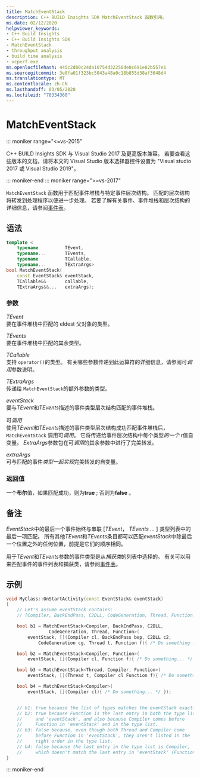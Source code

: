 ```yaml
---
title: MatchEventStack
description: C++ BUILD Insights SDK MatchEventStack 函数引用。
ms.date: 02/12/2020
helpviewer_keywords:
- C++ Build Insights
- C++ Build Insights SDK
- MatchEventStack
- throughput analysis
- build time analysis
- vcperf.exe
ms.openlocfilehash: 445c2d00c24da10754d32256de0c691e82b557e1
ms.sourcegitcommit: 3e8fa01f323bc5043a48a0c18b855d38af3648d4
ms.translationtype: MT
ms.contentlocale: zh-CN
ms.lasthandoff: 03/05/2020
ms.locfileid: "78334360"
---
```

# <a name="matcheventstack"></a>MatchEventStack

::: moniker range="<=vs-2015"

C++ BUILD Insights SDK 与 Visual Studio 2017 及更高版本兼容。 若要查看这些版本的文档，请将本文的 Visual Studio 版本选择器控件设置为 "Visual studio 2017 或 Visual Studio 2019"。

::: moniker-end
::: moniker range=">=vs-2017"

`MatchEventStack` 函数用于匹配事件堆栈与特定事件层次结构。 匹配的层次结构将转发到处理程序以便进一步处理。 若要了解有关事件、事件堆栈和层次结构的详细信息，请参阅[事件表](../event-table.md)。

## <a name="syntax"></a>语法

```cpp
template <
    typename          TEvent,
    typename...       TEvents,
    typename          TCallable,
    typename...       TExtraArgs>
bool MatchEventStack(
    const EventStack& eventStack,
    TCallable&&       callable,
    TExtraArgs&&...   extraArgs);
```

### <a name="parameters"></a>参数

*TEvent*\
要在事件堆栈中匹配的 eldest 父对象的类型。

*TEvents*\
要在事件堆栈中匹配的其余类型。

*TCallable*\
支持 `operator()`的类型。 有关哪些参数传递到此运算符的详细信息，请参阅可*调用*参数说明。

*TExtraArgs*\
传递给 `MatchEventStack`的额外参数的类型。

*eventStack*\
要与*TEvent*和*TEvents*描述的事件类型层次结构匹配的事件堆栈。

可*调用*\
使用*TEvent*和*TEvents*描述的事件类型层次结构成功匹配事件堆栈后，`MatchEventStack` 调用可*调用*。 它将传递给事件层次结构中每个类型*的一个 r*值自变量。 *ExtraArgs*参数包在可*调用*的其余参数中进行了完美转发。

*extraArgs*\
可与匹配的事件*类型一起实现*完美转发的自变量。

### <a name="return-value"></a>返回值

一个**布尔**值，如果匹配成功，则为**true** ; 否则为**false** 。

## <a name="remarks"></a>备注

*EventStack*中的最后一个事件始终与串联 \[*TEvent*， *TEvents ...* \] 类型列表中的最后一项匹配。 所有其他*TEvent*和*TEvents*条目都可以匹配*eventStack*中除最后一个位置之外的任何位置，前提是它们的顺序相同。

用于*TEvent*和*TEvents*参数的事件类型是从*捕获类*的列表中选择的。 有关可以用来匹配事件的事件列表和捕获类，请参阅[事件表](../event-table.md)。

## <a name="example"></a>示例

```cpp
void MyClass::OnStartActivity(const EventStack& eventStack)
{
    // Let's assume eventStack contains:
    // [Compiler, BackEndPass, C2DLL, CodeGeneration, Thread, Function]

    bool b1 = MatchEventStack<Compiler, BackEndPass, C2DLL,
                CodeGeneration, Thread, Function>(
        eventStack, [](Compiler cl, BackEndPass bep, C2DLL c2,
            CodeGeneration cg, Thread t, Function f){ /* Do something ... */ });

    bool b2 = MatchEventStack<Compiler, Function>(
        eventStack, [](Compiler cl, Function f){ /* Do something... */ });

    bool b3 = MatchEventStack<Thread, Compiler, Function>(
        eventStack, [](Thread t, Compiler cl Function f){ /* Do something... */ });

    bool b4 = MatchEventStack<Compiler>(
        eventStack, [](Compiler cl){ /* Do something... */ });


    // b1: true because the list of types matches the eventStack exactly.
    // b2: true because Function is the last entry in both the type list
    //     and 'eventStack', and also because Compiler comes before
    //     Function in 'eventStack' and in the type list.
    // b3: false because, even though both Thread and Compiler come
    //     before Function in 'eventStack', they aren't listed in the
    //     right order in the type list.
    // b4: false because the last entry in the type list is Compiler,
    //     which doesn't match the last entry in 'eventStack' (Function).
}
```

::: moniker-end
